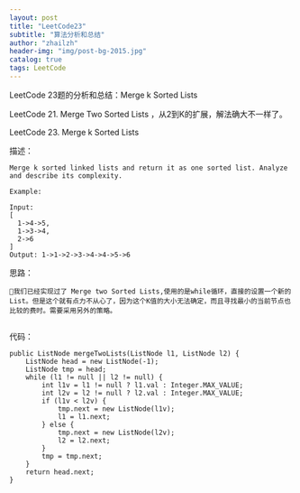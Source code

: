 ```yaml
---
layout: post
title: "LeetCode23"
subtitle: "算法分析和总结"
author: "zhailzh"  
header-img: "img/post-bg-2015.jpg"  
catalog: true
tags: LeetCode  
---
```


LeetCode 23题的分析和总结：Merge k Sorted Lists

LeetCode 21. Merge Two Sorted Lists ，从2到K的扩展，解法确大不一样了。

<!--more-->

LeetCode 23. Merge k Sorted Lists

描述：

~~~
Merge k sorted linked lists and return it as one sorted list. Analyze and describe its complexity.

Example:

Input:
[
  1->4->5,
  1->3->4,
  2->6
]
Output: 1->1->2->3->4->4->5->6
~~~

思路：

~~~
我们已经实现过了 Merge two Sorted Lists,使用的是while循环，直接的设置一个新的List。但是这个就有点力不从心了，因为这个K值的大小无法确定，而且寻找最小的当前节点也比较的费时。需要采用另外的策略。


~~~

代码：

~~~
public ListNode mergeTwoLists(ListNode l1, ListNode l2) {
	ListNode head = new ListNode(-1);
	ListNode tmp = head;
	while (l1 != null || l2 != null) {
		int l1v = l1 != null ? l1.val : Integer.MAX_VALUE;
		int l2v = l2 != null ? l2.val : Integer.MAX_VALUE;
		if (l1v < l2v) {
			tmp.next = new ListNode(l1v);
			l1 = l1.next;
		} else {
			tmp.next = new ListNode(l2v);
			l2 = l2.next;
		}
		tmp = tmp.next;
	}
	return head.next;
}
~~~